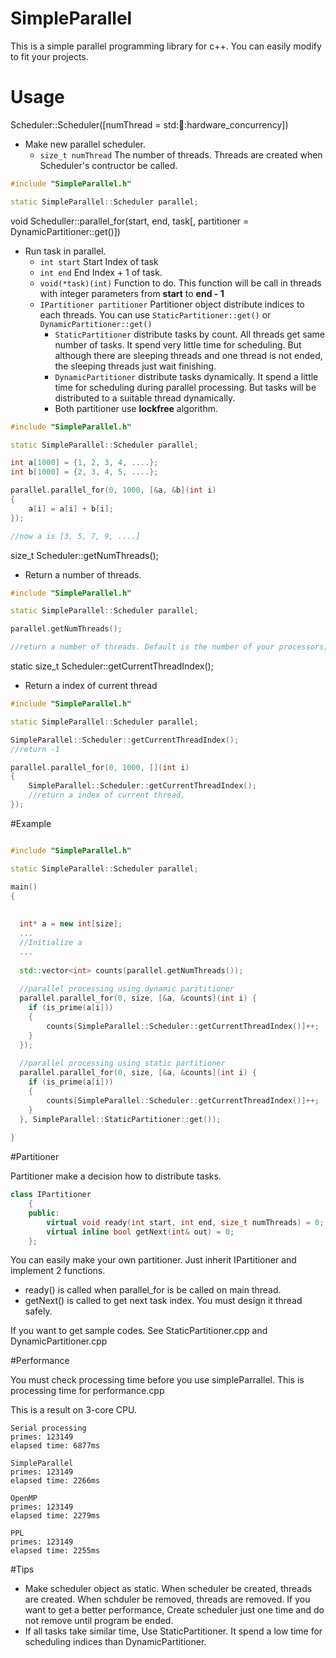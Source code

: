 # SimpleParallel
This is a simple parallel programming library for c++. You can easily modify to fit your projects. 

# Usage

Scheduler::Scheduler([numThread = std::thread::hardware_concurrency])
* Make new parallel scheduler.
  * `size_t numThread` The number of threads. Threads are created when Scheduler's contructor be called.

```c++
#include "SimpleParallel.h"

static SimpleParallel::Scheduler parallel;
```

void Scheduller::parallel_for(start, end, task[, partitioner = DynamicPartitioner::get()])
* Run task in parallel.
  * `int start` Start Index of task
  * `int end` End Index + 1 of task.
  * `void(*task)(int)` Function to do. This function will be call in threads with integer parameters from **start** to **end - 1**
  * `IPartitioner partitioner` Partitioner object distribute indices to each threads. You can use `StaticPartitioner::get()` or `DynamicPartitioner::get()`
    * `StaticPartitioner` distribute tasks by count. All threads get same number of tasks. It spend very little time for scheduling. But  although there are sleeping threads and one thread is not ended, the sleeping threads just wait finishing.
    * `DynamicPartitioner` distribute tasks dynamically. It spend a little time for scheduling during parallel processing. But tasks will be distributed to a suitable thread dynamically.
    * Both partitioner use **lockfree** algorithm.

```c++
#include "SimpleParallel.h"

static SimpleParallel::Scheduler parallel;

int a[1000] = {1, 2, 3, 4, ....};
int b[1000] = {2, 3, 4, 5, ....};

parallel.parallel_for(0, 1000, [&a, &b](int i)
{
	a[i] = a[i] + b[i];
});

//now a is [3, 5, 7, 9, ....]
```

size_t Scheduler::getNumThreads();
* Return a number of threads.

```c++
#include "SimpleParallel.h"

static SimpleParallel::Scheduler parallel;

parallel.getNumThreads();

//return a number of threads. Default is the number of your processors;
```

static size_t Scheduler::getCurrentThreadIndex();
* Return a index of current thread

```c++
#include "SimpleParallel.h"

static SimpleParallel::Scheduler parallel;

SimpleParallel::Scheduler::getCurrentThreadIndex();
//return -1

parallel.parallel_for(0, 1000, [](int i)
{
	SimpleParallel::Scheduler::getCurrentThreadIndex();
	//return a index of current thread.
});
```

#Example
```c++

#include "SimpleParallel.h"

static SimpleParallel::Scheduler parallel;

main()
{
  
  
  int* a = new int[size];
  ...
  //Initialize a
  ...
  
  std::vector<int> counts(parallel.getNumThreads());
 
  //parallel processing using dynamic parititioner 
  parallel.parallel_for(0, size, [&a, &counts](int i) {
    if (is_prime(a[i]))
    {
        counts[SimpleParallel::Scheduler::getCurrentThreadIndex()]++;
    }
  });
  
  //parallel processing using static partitioner
  parallel.parallel_for(0, size, [&a, &counts](int i) {
    if (is_prime(a[i]))
    {
        counts[SimpleParallel::Scheduler::getCurrentThreadIndex()]++;
    }
  }, SimpleParallel::StaticPartitioner::get());
  
}
```

#Partitioner

Partitioner make a decision how to distribute tasks.

```c++
class IPartitioner
	{
	public:
		virtual void ready(int start, int end, size_t numThreads) = 0;
		virtual inline bool getNext(int& out) = 0;
	};
```

You can easily make your own partitioner. Just inherit IPartitioner and implement 2 functions.

* ready() is called when parallel_for is be called on main thread.
* getNext() is called to get next task index. You must design it thread safely.

If you want to get sample codes. See StaticPartitioner.cpp and DynamicPartitioner.cpp

#Performance

You must check processing time before you use simpleParrallel. This is processing time for performance.cpp

This is a result on 3-core CPU.

```
Serial processing
primes: 123149
elapsed time: 6877ms

SimpleParallel
primes: 123149
elapsed time: 2266ms

OpenMP
primes: 123149
elapsed time: 2279ms

PPL
primes: 123149
elapsed time: 2255ms
```

#Tips

* Make scheduler object as static. When scheduler be created, threads are created. When schduler be removed, threads are removed. If you want to get a better performance, Create scheduler just one time and do not remove until program be ended.
* If all tasks take similar time, Use StaticPartitioner. It spend a low time for scheduling indices than DynamicPartitioner.
